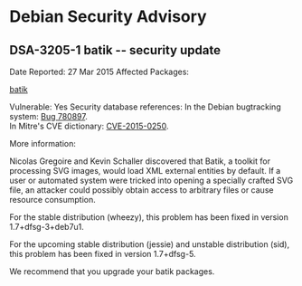 
Debian Security Advisory
========================


DSA-3205-1 batik -- security update
-----------------------------------



Date Reported:
27 Mar 2015
Affected Packages:

[batik](https://packages.debian.org/src:batik)

Vulnerable:
Yes
Security database references:
In the Debian bugtracking system: [Bug 780897](https://bugs.debian.org/cgi-bin/bugreport.cgi?bug=780897).  
In Mitre's CVE dictionary: [CVE-2015-0250](https://security-tracker.debian.org/tracker/CVE-2015-0250).  

More information:

Nicolas Gregoire and Kevin Schaller discovered that Batik, a toolkit
for processing SVG images, would load XML external entities by
default. If a user or automated system were tricked into opening a
specially crafted SVG file, an attacker could possibly obtain access
to arbitrary files or cause resource consumption.


For the stable distribution (wheezy), this problem has been fixed in
version 1.7+dfsg-3+deb7u1.


For the upcoming stable distribution (jessie) and unstable
distribution (sid), this problem has been fixed in version 1.7+dfsg-5.


We recommend that you upgrade your batik packages.





